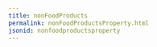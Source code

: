 ```yaml
---
title: nonFoodProducts
permalink: nonFoodProductsProperty.html
jsonid: nonfoodproductsproperty
---
```

